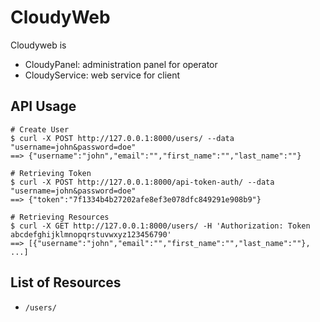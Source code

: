 # CloudyWeb

Cloudyweb is
- CloudyPanel: administration panel for operator
- CloudyService: web service for client


## API Usage

    # Create User
    $ curl -X POST http://127.0.0.1:8000/users/ --data "username=john&password=doe"
    ==> {"username":"john","email":"","first_name":"","last_name":""}

    # Retrieving Token
    $ curl -X POST http://127.0.0.1:8000/api-token-auth/ --data "username=john&password=doe"
    ==> {"token":"7f1334b4b27202afe8ef3e078dfc849291e908b9"}

    # Retrieving Resources
    $ curl -X GET http://127.0.0.1:8000/users/ -H 'Authorization: Token abcdefghijklmnopqrstuvwxyz123456790'
	==> [{"username":"john","email":"","first_name":"","last_name":""}, ...]

## List of Resources

* `/users/`
